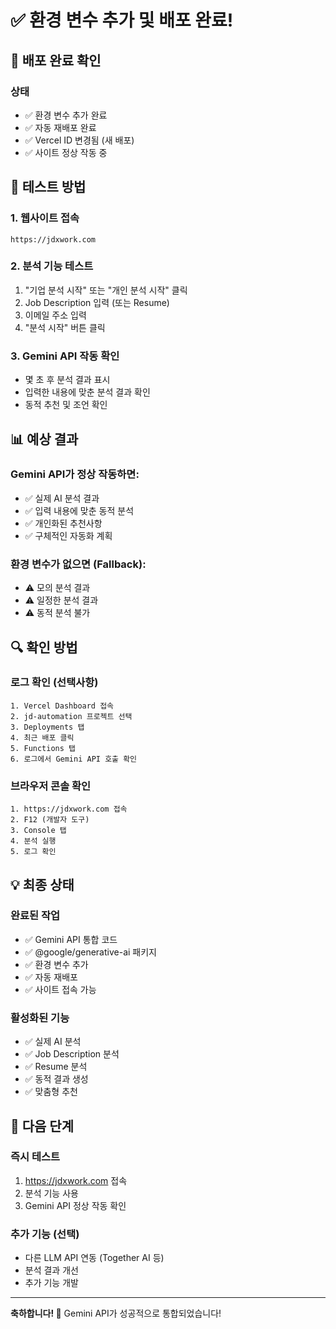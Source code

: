 # ✅ 환경 변수 추가 및 배포 완료!

## 🎉 배포 완료 확인

### 상태
- ✅ 환경 변수 추가 완료
- ✅ 자동 재배포 완료
- ✅ Vercel ID 변경됨 (새 배포)
- ✅ 사이트 정상 작동 중

## 🧪 테스트 방법

### 1. 웹사이트 접속
```
https://jdxwork.com
```

### 2. 분석 기능 테스트
1. "기업 분석 시작" 또는 "개인 분석 시작" 클릭
2. Job Description 입력 (또는 Resume)
3. 이메일 주소 입력
4. "분석 시작" 버튼 클릭

### 3. Gemini API 작동 확인
- 몇 초 후 분석 결과 표시
- 입력한 내용에 맞춘 분석 결과 확인
- 동적 추천 및 조언 확인

## 📊 예상 결과

### Gemini API가 정상 작동하면:
- ✅ 실제 AI 분석 결과
- ✅ 입력 내용에 맞춘 동적 분석
- ✅ 개인화된 추천사항
- ✅ 구체적인 자동화 계획

### 환경 변수가 없으면 (Fallback):
- ⚠️ 모의 분석 결과
- ⚠️ 일정한 분석 결과
- ⚠️ 동적 분석 불가

## 🔍 확인 방법

### 로그 확인 (선택사항)
```
1. Vercel Dashboard 접속
2. jd-automation 프로젝트 선택
3. Deployments 탭
4. 최근 배포 클릭
5. Functions 탭
6. 로그에서 Gemini API 호출 확인
```

### 브라우저 콘솔 확인
```
1. https://jdxwork.com 접속
2. F12 (개발자 도구)
3. Console 탭
4. 분석 실행
5. 로그 확인
```

## 💡 최종 상태

### 완료된 작업
- ✅ Gemini API 통합 코드
- ✅ @google/generative-ai 패키지
- ✅ 환경 변수 추가
- ✅ 자동 재배포
- ✅ 사이트 접속 가능

### 활성화된 기능
- ✅ 실제 AI 분석
- ✅ Job Description 분석
- ✅ Resume 분석
- ✅ 동적 결과 생성
- ✅ 맞춤형 추천

## 🎯 다음 단계

### 즉시 테스트
1. https://jdxwork.com 접속
2. 분석 기능 사용
3. Gemini API 정상 작동 확인

### 추가 기능 (선택)
- 다른 LLM API 연동 (Together AI 등)
- 분석 결과 개선
- 추가 기능 개발

---

**축하합니다! 🎉**
Gemini API가 성공적으로 통합되었습니다!
